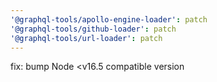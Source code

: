 ```yaml
---
'@graphql-tools/apollo-engine-loader': patch
'@graphql-tools/github-loader': patch
'@graphql-tools/url-loader': patch
---
```


fix: bump Node <v16.5 compatible version
